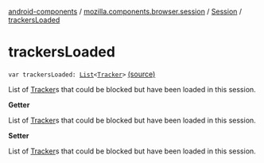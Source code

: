[android-components](../../index.md) / [mozilla.components.browser.session](../index.md) / [Session](index.md) / [trackersLoaded](./trackers-loaded.md)

# trackersLoaded

`var trackersLoaded: `[`List`](https://kotlinlang.org/api/latest/jvm/stdlib/kotlin.collections/-list/index.html)`<`[`Tracker`](../../mozilla.components.concept.engine.content.blocking/-tracker/index.md)`>` [(source)](https://github.com/mozilla-mobile/android-components/blob/master/components/browser/session/src/main/java/mozilla/components/browser/session/Session.kt#L365)

List of [Tracker](../../mozilla.components.concept.engine.content.blocking/-tracker/index.md)s that could be blocked but have been loaded in this session.

**Getter**

List of [Tracker](../../mozilla.components.concept.engine.content.blocking/-tracker/index.md)s that could be blocked but have been loaded in this session.

**Setter**

List of [Tracker](../../mozilla.components.concept.engine.content.blocking/-tracker/index.md)s that could be blocked but have been loaded in this session.

